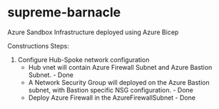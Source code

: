 # supreme-barnacle
Azure Sandbox Infrastructure deployed using Azure Bicep

Constructions Steps:
1. Configure Hub-Spoke network configuration
   - Hub vnet will contain Azure Firewall Subnet and Azure Bastion Subnet. - Done
   - A Network Security Group will deployed on the Azure Bastion subnet, with Bastion specific NSG configuration. - Done
   - Deploy Azure Firewall in the AzureFirewallSubnet - Done
